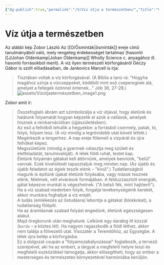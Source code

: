 ```yaml
---
{"dg-publish":true,"permalink":"/V/Víz útja a természetben/","title":"Víz útja a természetben","created":"2023-12-23T05:49","updated":"2023-12-23T05:49"}
---
```



# Víz útja a természetben

Az alábbi kép Zobor László Az [[O/Ősminták\|ősminták]] ereje című tanulmányából való, mely rengeteg érdekességet tartalmaz (hasonló [[J/Johan Oldenkamp\|Johan Oldenkamp]] Wholly Science c. anyagához ill. hasonló forrásokból merít). A víz ilyen természeti körforgásáról Géczy Gábor is szólt előadásaiban, de Jankovics Marcell is írja:
> Tisztában voltak a víz körforgásával. (A Biblia a tanú rá: "Hogyha magához szívja a vízcseppeket, ködéből mint eső cseperegnek alá, amelyet a fellegek özönnel öntenek..." Jób 36, 27-28.)  
![assets/Vízútjaatermészetben_image1.png](/img/user/V/assets/V%C3%ADz%C3%BAtjaaterm%C3%A9szetben_image1.png)  

Zobor amit ír:  
> Összefoglaló ábrám azt szimbolizálja a víz útjával, hogy életünk és halálunk folyamatát hogyan képzelik el azok a vallások, amelyek hisznek a reinkarnációban (újjászületésben).  
> Az eső a felhőből lehullik a hegyekbe: a forrásból csermely, patak, tó, folyó, folyam lesz. (A víz mindig a legrövidebb utat követi lefelé.) Megérkezik a tengerhez. A nap ereje fölemeli a vízpárát és újra felhőket képez.  
> Megszületünk (mindig a gyermek választja meg szüleit és életfeladatát, tanulnivalóját). A lélek földi ruhát, testet kap.  
> Életünk folyamán gátakat kell áttörnünk, amelyek bennünk, "belül" vannak. Ezek kivetülését tapasztaljuk meg minden nap. (Az újabb és újabb feladatot az égiek teszik elénk – "kívül".) Tudatlanságból magunk is építünk újakat életünk folyásába, vagy mások tesznek elénk, félelmek, vélt elvárások formájában. A felduzzasztott energiák, gátat képezve munkát is végezhetnek. ("A belső fék, mint hajtóerő"). Ha a víz szabad mederben folyik, forgatja tevékenységeink kerekét, akkor munkára foghatjuk a víz erejét.  
> A tudás (emlékezés az őstudásra) lebontja a gátakat (blokkokat), a tudatlanság fölépíti.  
> Ha az áramlásnak szabad folyást engedünk, életünk egészségesen alakul.  
> Majd öregkorunk után meghalunk. Lelkünk egy darabig itt kószál (`bardo` – a köztes lét). Ha nagyon ragaszkodik a földi léthez, akkor nem találja a fölvezető utat. Visszatér a Teremtőhöz, az Egységbe. A lélek újra belép a körforgásba.  
> Ez a dolgozat csupán a "folyamszabályozással" foglalkozik, a tervező szerepével, aki ha az embert, a tárgyat a megfelelő helyre teszi és megfelelő eszközökkel támogatja, akkor elősegítheti, hogy az ember a mesterséges és természetes környezetével harmóniába kerüljön.  